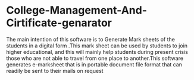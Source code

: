 # College-Management-And-Cirtificate-genarator
The main intention of this software is to Generate Mark sheets of the students in a digital form .This mark sheet can be used by students to join higher educational, and this will mainly help students during present crisis those who are not able to travel from one place to another.This software generates e-marksheet that is in portable document file format that can  readily be sent to their mails on request
